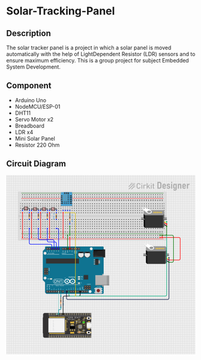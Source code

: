 # Solar-Tracking-Panel

## Description
The solar tracker panel is a project in which a solar panel is moved automatically with the help of LightDependent Resistor (LDR) sensors and to ensure maximum efficiency. This is a group project for subject Embedded System Development. 

## Component
- Arduino Uno
- NodeMCU/ESP-01 
- DHT11
- Servo Motor x2
- Breadboard
- LDR x4
- Mini Solar Panel
- Resistor 220 Ohm

## Circuit Diagram
![alt text](https://github.com/hkmiyj/Solar-Tracking-Panel/blob/master/Image/CircuitDiagram.png)

